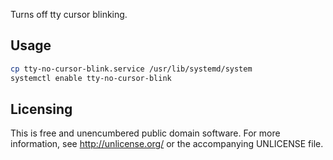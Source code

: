 Turns off tty cursor blinking.


Usage
-----

```bash
cp tty-no-cursor-blink.service /usr/lib/systemd/system
systemctl enable tty-no-cursor-blink
```


Licensing
---------

This is free and unencumbered public domain software. For more
information, see http://unlicense.org/ or the accompanying UNLICENSE file.

